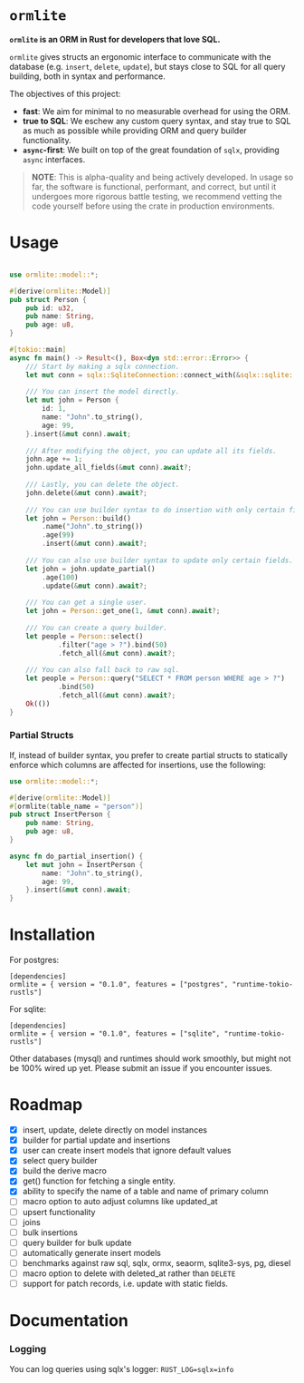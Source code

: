 # `ormlite`

**`ormlite` is an ORM in Rust for developers that love SQL.**

`ormlite` gives structs an ergonomic interface to communicate with the database (e.g. `insert`, `delete`, `update`), 
but stays close to SQL for all query building, both in syntax and performance.

The objectives of this project:

* **fast**: We aim for minimal to no measurable overhead for using the ORM.
* **true to SQL**: We eschew any custom query syntax, and stay true to SQL as much as possible while providing ORM and query builder functionality.
* **`async`-first**: We built on top of the great foundation of `sqlx`, providing `async` interfaces.

> **NOTE**: This is alpha-quality and being actively developed. In usage so far, the software is functional, performant, and correct, but until it undergoes more rigorous battle testing, we recommend vetting the code yourself before using the crate in production environments.

# Usage

```rust

use ormlite::model::*;

#[derive(ormlite::Model)]
pub struct Person {
    pub id: u32,
    pub name: String,
    pub age: u8,
}

#[tokio::main]
async fn main() -> Result<(), Box<dyn std::error::Error>> {
    /// Start by making a sqlx connection.
    let mut conn = sqlx::SqliteConnection::connect_with(&sqlx::sqlite::SqliteConnectOptions::from_str("sqlite://:memory:").unwrap()).await?;
    
    /// You can insert the model directly.
    let mut john = Person {
        id: 1,
        name: "John".to_string(),
        age: 99,
    }.insert(&mut conn).await;
    
    /// After modifying the object, you can update all its fields.
    john.age += 1;
    john.update_all_fields(&mut conn).await?;
    
    /// Lastly, you can delete the object.
    john.delete(&mut conn).await?;
    
    /// You can use builder syntax to do insertion with only certain fields.
    let john = Person::build()
        .name("John".to_string())
        .age(99)
        .insert(&mut conn).await?;
    
    /// You can also use builder syntax to update only certain fields.
    let john = john.update_partial()
        .age(100)
        .update(&mut conn).await?;
 
    /// You can get a single user.
    let john = Person::get_one(1, &mut conn).await?;
  
    /// You can create a query builder.
    let people = Person::select()
            .filter("age > ?").bind(50)
            .fetch_all(&mut conn).await?;
  
    /// You can also fall back to raw sql.
    let people = Person::query("SELECT * FROM person WHERE age > ?")
            .bind(50)
            .fetch_all(&mut conn).await?;
    Ok(())
}
```

### Partial Structs

If, instead of builder syntax, you prefer to create partial structs to statically enforce which columns are affected for insertions, use the following:

```rust
use ormlite::model::*;

#[derive(ormlite::Model)]
#[ormlite(table_name = "person")]
pub struct InsertPerson {
    pub name: String,
    pub age: u8,
}

async fn do_partial_insertion() {
    let mut john = InsertPerson {
        name: "John".to_string(),
        age: 99,
    }.insert(&mut conn).await;
}
```

# Installation

For postgres:

    [dependencies]
    ormlite = { version = "0.1.0", features = ["postgres", "runtime-tokio-rustls"]

For sqlite:

    [dependencies]
    ormlite = { version = "0.1.0", features = ["sqlite", "runtime-tokio-rustls"]
    
    
Other databases (mysql) and runtimes should work smoothly, but might not be 100% wired up yet. Please submit an issue if you encounter issues.

# Roadmap
- [x] insert, update, delete directly on model instances
- [x] builder for partial update and insertions
- [x] user can create insert models that ignore default values
- [x] select query builder
- [x] build the derive macro
- [x] get() function for fetching a single entity.
- [x] ability to specify the name of a table and name of primary column
- [ ] macro option to auto adjust columns like updated_at
- [ ] upsert functionality
- [ ] joins
- [ ] bulk insertions
- [ ] query builder for bulk update
- [ ] automatically generate insert models
- [ ] benchmarks against raw sql, sqlx, ormx, seaorm, sqlite3-sys, pg, diesel
- [ ] macro option to delete with deleted_at rather than `DELETE`
- [ ] support for patch records, i.e. update with static fields.

# Documentation

### Logging

You can log queries using sqlx's logger: `RUST_LOG=sqlx=info`

